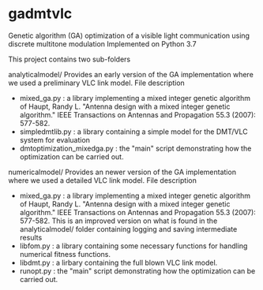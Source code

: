 # gadmtvlc

Genetic algorithm (GA)  optimization of a visible light communication using discrete multitone modulation
Implemented on Python 3.7

This project contains two sub-folders

analyticalmodel/
Provides an early version of the GA implementation where we used a preliminary VLC link model. File description
- mixed_ga.py : a library implementing a mixed integer genetic algorithm of Haupt, Randy L. "Antenna design with a mixed integer genetic algorithm." IEEE Transactions on Antennas and Propagation 55.3 (2007): 577-582.
- simpledmtlib.py : a library containing a simple model for the DMT/VLC system for evaluation
- dmtoptimization_mixedga.py : the "main" script demonstrating how the optimization can be carried out.

numericalmodel/
Provides an newer version of the GA implementation where we used a detailed VLC link model. File description
- mixed_ga.py : a library implementing a mixed integer genetic algorithm of Haupt, Randy L. "Antenna design with a mixed integer genetic algorithm." IEEE Transactions on Antennas and Propagation 55.3 (2007): 577-582. This is an improved version on what is found in the analyticalmodel/ folder containing logging and saving intermediate results
- libfom.py : a library containing some necessary functions for handling numerical fitness functions.
- libdmt.py : a lirbary containing the full blown VLC link model.
- runopt.py : the "main" script demonstrating how the optimization can be carried out.


